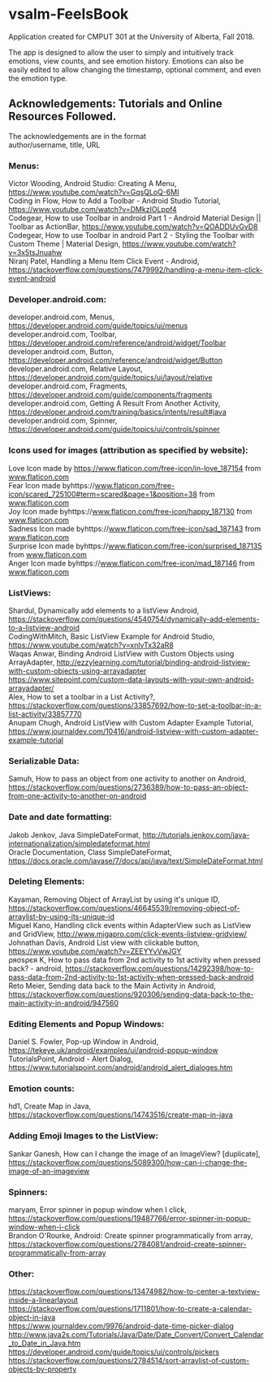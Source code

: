 # vsalm-FeelsBook

Application created for CMPUT 301 at the University of Alberta, Fall 2018.   
  
The app is designed to allow the user to simply and intuitively track emotions, view counts, and see emotion history. Emotions can also be easily edited to allow changing the timestamp, optional comment, and even the emotion type.   

## Acknowledgements: Tutorials and Online Resources Followed. 

The acknowledgements are in the format  
  author/username, title, URL  

### Menus:
Victor Wooding, Android Studio: Creating A Menu, https://www.youtube.com/watch?v=GqsQLoQ-6MI   
Coding in Flow,  How to Add a Toolbar - Android Studio Tutorial, https://www.youtube.com/watch?v=DMkzIOLppf4   
Codegear, How to use Toolbar in android Part 1 - Android Material Design || Toolbar as ActionBar, https://www.youtube.com/watch?v=QOADDUvGvD8   
Codegear, How to use Toolbar in android Part 2 - Styling the Toolbar with Custom Theme | Material Design, https://www.youtube.com/watch?v=3x5tsJnuahw   
Niranj Patel, Handling a Menu Item Click Event - Android, https://stackoverflow.com/questions/7479992/handling-a-menu-item-click-event-android   
 
### Developer.android.com:
developer.android.com, Menus, https://developer.android.com/guide/topics/ui/menus   
developer.android.com, Toolbar, https://developer.android.com/reference/android/widget/Toolbar   
developer.android.com, Button, https://developer.android.com/reference/android/widget/Button   
developer.android.com, Relative Layout, https://developer.android.com/guide/topics/ui/layout/relative   
developer.android.com, Fragments, https://developer.android.com/guide/components/fragments   
developer.android.com, Getting A Result From Another Activity, https://developer.android.com/training/basics/intents/result#java   
developer.android.com, Spinner, https://developer.android.com/guide/topics/ui/controls/spinner  

### Icons used for images (attribution as specified by website):  
Love Icon made by https://www.flaticon.com/free-icon/in-love_187154  from www.flaticon.com  
Fear Icon made byhttps://www.flaticon.com/free-icon/scared_725100#term=scared&page=1&position=38  from www.flaticon.com  
Joy Icon made byhttps://www.flaticon.com/free-icon/happy_187130  from www.flaticon.com  
Sadness Icon made byhttps://www.flaticon.com/free-icon/sad_187143  from www.flaticon.com  
Surprise Icon made byhttps://www.flaticon.com/free-icon/surprised_187135  from www.flaticon.com  
Anger Icon made byhttps://www.flaticon.com/free-icon/mad_187146  from www.flaticon.com  


### ListViews:
Shardul, Dynamically add elements to a listView Android, https://stackoverflow.com/questions/4540754/dynamically-add-elements-to-a-listview-android   
CodingWithMitch, Basic ListView Example for Android Studio, https://www.youtube.com/watch?v=xnlvTx32aR8   
Waqas Anwar, Binding Android ListView with Custom Objects using ArrayAdapter, http://ezzylearning.com/tutorial/binding-android-listview-with-custom-objects-using-arrayadapter   
https://www.sitepoint.com/custom-data-layouts-with-your-own-android-arrayadapter/   
Alex, How to set a toolbar in a List Activity?, https://stackoverflow.com/questions/33857692/how-to-set-a-toolbar-in-a-list-activity/33857770   
Anupam Chugh, Android ListView with Custom Adapter Example Tutorial, https://www.journaldev.com/10416/android-listview-with-custom-adapter-example-tutorial   


### Serializable Data:
Samuh, How to pass an object from one activity to another on Android, https://stackoverflow.com/questions/2736389/how-to-pass-an-object-from-one-activity-to-another-on-android  

### Date and date formatting:
Jakob Jenkov, Java SimpleDateFormat, http://tutorials.jenkov.com/java-internationalization/simpledateformat.html  
Oracle Documentation, Class SimpleDateFormat, https://docs.oracle.com/javase/7/docs/api/java/text/SimpleDateFormat.html  

### Deleting Elements:
Kayaman, Removing Object of ArrayList by using it's unique ID, https://stackoverflow.com/questions/46645539/removing-object-of-arraylist-by-using-its-unique-id   
Miguel Kano, Handling click events within AdapterView such as ListView and GridView, http://www.migapro.com/click-events-listview-gridview/  
Johnathan Davis, Android List view with clickable button, https://www.youtube.com/watch?v=ZEEYYvVwJGY   
ρяσѕρєя K, How to pass data from 2nd activity to 1st activity when pressed back? - android, https://stackoverflow.com/questions/14292398/how-to-pass-data-from-2nd-activity-to-1st-activity-when-pressed-back-android   
Reto Meier, Sending data back to the Main Activity in Android, https://stackoverflow.com/questions/920306/sending-data-back-to-the-main-activity-in-android/947560   

### Editing Elements and Popup Windows:

Daniel S. Fowler, Pop-up Window in Android, https://tekeye.uk/android/examples/ui/android-popup-window   
TutorialsPoint, Android - Alert Dialog, https://www.tutorialspoint.com/android/android_alert_dialoges.htm   

### Emotion counts:
hd1, Create Map in Java, https://stackoverflow.com/questions/14743516/create-map-in-java   

### Adding Emoji Images to the ListView:
Sankar Ganesh, How can I change the image of an ImageView? [duplicate], https://stackoverflow.com/questions/5089300/how-can-i-change-the-image-of-an-imageview   

### Spinners:
maryam, Error spinner in popup window when I click, https://stackoverflow.com/questions/19487766/error-spinner-in-popup-window-when-i-click   
Brandon O'Rourke, Android: Create spinner programmatically from array, https://stackoverflow.com/questions/2784081/android-create-spinner-programmatically-from-array     

### Other:
https://stackoverflow.com/questions/13474982/how-to-center-a-textview-inside-a-linearlayout   
https://stackoverflow.com/questions/1711801/how-to-create-a-calendar-object-in-java   
https://www.journaldev.com/9976/android-date-time-picker-dialog   
http://www.java2s.com/Tutorials/Java/Date/Date_Convert/Convert_Calendar_to_Date_in_Java.htm   
https://developer.android.com/guide/topics/ui/controls/pickers   
https://stackoverflow.com/questions/2784514/sort-arraylist-of-custom-objects-by-property   
